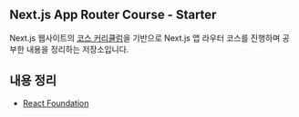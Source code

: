 ## Next.js App Router Course - Starter

Next.js 웹사이트의 [코스 커리큘럼](https://nextjs.org/learn)을 기반으로 Next.js 앱 라우터 코스를 진행하며 공부한 내용을 정리하는 저장소입니다.

## 내용 정리
- [React Foundation](./ReactFoundation.md)
